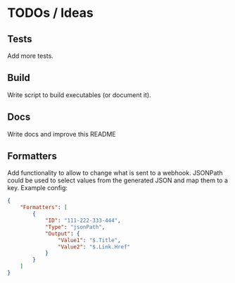 # TODOs / Ideas
## Tests
Add more tests.
## Build
Write script to build executables (or document it).
## Docs
Write docs and improve this README
## Formatters
Add functionality to allow to change what is sent to a webhook. JSONPath 
could be used to select values from the generated JSON and map them to 
a key. Example config:
```json
{
    "Formatters": [
        {
            "ID": "111-222-333-444",
            "Type": "jsonPath",
            "Output": {
                "Value1": "$.Title",
                "Value2": "$.Link.Href"
            }
        }
    ]
} 
```